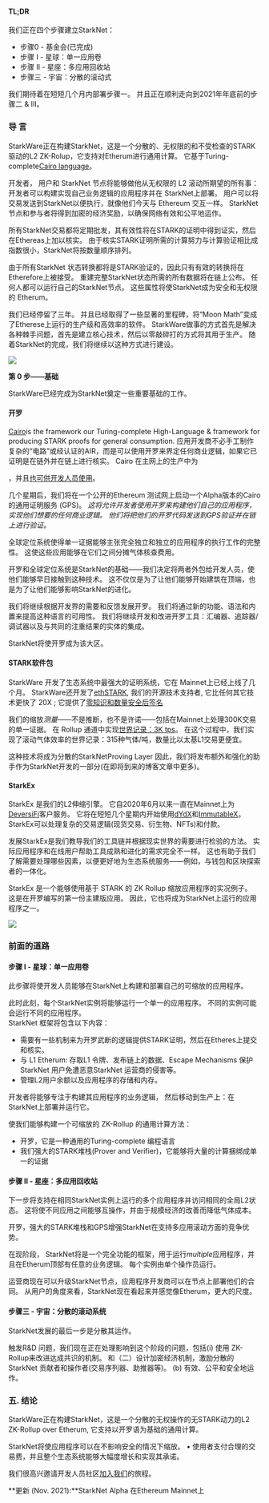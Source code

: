 #### **TL;DR**

我们正在四个步骤建立StarkNet：

* 步骤0 - 基金会(已完成)
* 步骤 I - 星球：单一应用卷
* 步骤 II - 星座：多应用回收站
* 步骤三 - 宇宙：分散的滚动式

我们期待着在短短几个月内部署步骤一。 并且正在顺利走向到2021年年底前的步骤二 & III。

### **导 言**

StarkWare正在构建StarkNet，这是一个分散的、无权限的和不受检查的STARK驱动的L2 ZK-Rolup，它支持对Etherum进行通用计算。 它基于Turing-complete[Cairo language](https://www.cairo-lang.org/)。

开发者， 用户和 StarkNet 节点将能够做他从无权限的 L2 滚动所期望的所有事：开发者可以构建实现自己业务逻辑的应用程序并在 StarkNet上部署。 用户可以将交易发送到StarkNet以便执行，就像他们今天与 Ethereum 交互一样。 StarkNet节点和参与者将得到加密的经济奖励，以确保网络有效和公平地运作。

所有StarkNet交易都将定期批发，其有效性将在STARK的证明中得到证实，然后在Ethereas上加以核实。 由于核实STARK证明所需的计算努力与计算验证相比成指数很小，StarkNet将按数量顺序排列。

由于所有StarkNet 状态转换都将是STARK验证的，因此只有有效的转换将在Etherefore上被接受。 重建完整StarkNet状态所需的所有数据将在链上公布。 任何人都可以运行自己的StarkNet节点。 这些属性将使StarkNet成为安全和无权限的 Etherum。

我们已经停留了三年。 并且已经取得了一些显著的里程碑，将“Moon Math”变成了Etherese上运行的生产级和高效率的软件。 StarkWare做事的方式首先是解决各种棘手问题，首先是建立核心技术，然后以零敲碎打的方式将其用于生产。 随着StarkNet的完成，我们将继续以这种方式进行建设。

![](/assets/ontheroad_02.png)

**第 0 步——基础**

StarkWare已经完成为StarkNet奠定一些重要基础的工作。

#### **开罗**

[Cairo](https://twitter.com/StarkWareLtd/status/1300353049836376066?s=20)is the framework our Turing-complete High-Language & framework for producing STARK proofs for general consumption. 应用开发商不必手工制作复杂的“电路”或经认证的AIR，而是可以使用开罗来界定任何商业逻辑，如果它已证明是在链外并在链上进行核实。 Cairo 在主网</a>上的生产中为

，并且[也可供开发人员使用](http://cairo-lang.org/)。</p> 

几个星期后，我们将在一个公开的Ethereum 测试网上启动一个Alpha版本的Cairo的通用证明服务 (GPS)。 *这将允许开发者使用开罗来构建他们自己的应用程序，实现他们想要的任何商业逻辑。 他们将把他们的开罗代码发送到GPS验证并在链上进行验证。*

全球定位系统使得单一证据能够主张完全独立和独立的应用程序的执行工作的完整性。 这使这些应用能够在它们之间分摊气体核查费用。

开罗和全球定位系统是StarkNet的基础——我们决定将两者外包给开发人员，使他们能够早日接触到这种技术。 这不仅仅是为了让他们能够开始建筑在顶端，也是为了让他们能够影响StarkNet的进化。

我们将继续根据开发界的需要和反馈发展开罗。 我们将通过新的功能、语法和内置来提高这种语言的可用性。 我们将继续开发和改进开罗工具：汇编器、追踪器/调试器以及与共同的注重结果的实体的集成。

StarkNet将使开罗成为该大区。



#### **STARK软件包**

StarkWare 开发了生态系统中最强大的证明系统，它在 Mainnet</a>上已经上线了几个月。 StarkWare还开发了[ethSTARK](https://twitter.com/StarkWareLtd/status/1264911004099543040?s=20), 我们的开源技术支持者, 它比任何其它技术更快了 20X ; 它提供了[零知识和数量安全后签名](https://twitter.com/StarkWareLabs/status/1331930111227080709)</p> 

我们的缩放*测量*——不是推断，也不是许诺——包括在Mainnet上处理300K交易的单一证据。 在 Rollup 通道中实现[世界记录：3K tps](https://twitter.com/StarkWareLtd/status/1287770381525422082?s=20)。 在这个过程中，我们实现了滚动气体效率的世界记录：315种气体/吨，数量比以太基L1交易更便宜。

这种技术将成为分散的StarkNetProving Layer 因此，我们将发布额外和强化的助手作为StarkNet开发的一部分(在即将到来的博客文章中更多)。



#### **StarkEx**

StarkEx 是我们的L2伸缩引擎。 它自2020年6月以来一直在Mainnet上为[DeversiFi](https://twitter.com/deversifi)客户服务。 它将在短短几个星期内开始使用[dYdX](https://twitter.com/dydxprotocol)和[ImmutableX](https://twitter.com/Immutable)。 StarkEx可以处理复杂的交易逻辑(现货交易、衍生物、NFTs)和付款。

发展StarkEx是我们教导我们的工具链并根据现实世界的需要进行检验的方法。 实际应用程序和在线用户帮助工具成熟和进化的需求完全不一样。 这也有助于我们了解需要处理哪些因素，以便更好地为生态系统服务——例如，与钱包和区块探索者的一体化。

StarkEx 是一个能够使用基于 STARK 的 ZK Rollup 缩放应用程序的实况例子。 这是在开罗编写的第一份主建版应用。 因此，它也将成为StarkNet上运行的应用程序之一。

![](/assets/ontheroad_03.png)



### **前面的道路**



#### **步骤 I - 星球：单一应用卷**

此步骤将使开发人员能够在StarkNet上构建和部署自己的可缩放的应用程序。

此时此刻，每个StarkNet实例将能够运行一个单一的应用程序。 不同的实例可能会运行不同的应用程序。\
StarkNet 框架将包含以下内容：

* 需要有一些机制来为开罗武断的逻辑提供STARK证明，然后在Etheres上提交和核实。
* 与 L1 Etherum: 存取L1 令牌、发布链上的数据、Escape Mechanisms 保护StarkNet 用户免遭恶意StarkNet 运营商的侵害等。
* 管理L2用户余额以及应用程序的存储和内存。

开发者将能够专注于构建其应用程序的业务逻辑， 然后移动到生产上：在StarkNet上部署并运行它。

使我们能够构建一个可缩放的 ZK-Rollup 的通用计算方法：

* 开罗，它是一种通用的Turing-complete 编程语言
* 我们强大的STARK堆栈(Prover and Verifier)，它能够将大量的计算捆绑成单一的证据



#### **步骤 II - 星座：多应用回收站**

下一步将支持在相同StarkNet实例上运行的多个应用程序并访问相同的全局L2状态。 这将使不同应用之间能够互操作，并由于规模经济的改善而降低气体成本。

开罗，强大的STARK堆栈和GPS增强StarkNet在支持多应用滚动方面的竞争优势。

在现阶段， StarkNet将是一个完全功能的框架，用于运行*multiple*应用程序，并且在Etherum顶部有任意的业务逻辑。 每个实例由单个操作员运行。

运营商现在可以升级StarkNet节点，应用程序开发商可以在节点上部署他们的合同。 从用户的角度来看，StarkNet现在看起来并感觉像Etherum，更大的尺度。



#### **步骤三 - 宇宙：分散的滚动系统**

StarkNet发展的最后一步是分散其运作。

触发R&D 问题，我们现在正在处理影响到这个阶段的问题，包括(i) 使用 ZK-Rollup来改进达成共识的机制。 和（二）设计加密经济机制，激励分散的 StarkNet 贡献者和操作者(交易序列器、助推器等)。 (b) 有效、公平和安全地运作。



### **五. 结论**

StarkWare正在构建StarkNet，这是一个分散的无权操作的无STARK动力的L2 ZK-Rollup over Etherum, 它支持以开罗语为基础的通用计算。

StarkNet将使应用程序可以在不影响安全的情况下缩放。 • 使用者支付合理的交易费，并且整个生态系统能够大幅度增长和实现其承诺。

我们很高兴邀请开发人员社区[加入我们](https://twitter.com/StarkWareLtd)的旅程。

**更新 (Nov. 2021):**StarkNet Alpha 在Ethereum Mainnet上